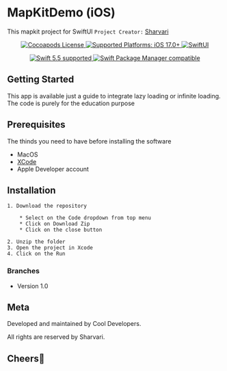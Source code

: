# MapKitDemo  (iOS)
This mapkit project for SwiftUI
`Project Creator:` [Sharvari](http://sharvari.dev/)

<p align="center">
  <a href="https://www.swift.org/LICENSE.txt">
    <img alt="Cocoapods License" src="https://img.shields.io/cocoapods/l/Firebase">
  </a>
  <a href="Platforms">
    <img src="https://img.shields.io/badge/%20build-iOS%2017%2B-brightgreen?label=platforms" alt="Supported Platforms: iOS 17.0+" />
  </a>
  <a href="framework">
    <img src="https://img.shields.io/badge/%20build-SwiftUI-purple?label=framework" alt="SwiftUI" />
  </a>
</p>

<p align="center">
  <a href="https://github.com/apple/swift">
    <img src="https://img.shields.io/badge/Swift-5.5-orange.svg" alt="Swift 5.5 supported">
  </a>
  <a href="https://swift.org/package-manager/">
    <img src="https://img.shields.io/badge/Swift_Package_Manager-compatible-orange?style=flat-square" alt="Swift Package Manager compatible">
  </a>
</p>


## Getting Started

This app is available just a guide to integrate lazy loading or infinite loading.
The code is purely for the education purpose


## Prerequisites

The thinds you need to have before installing the software

* MacOS
* [XCode](https://apps.apple.com/ca/app/xcode/id497799835?mt=12)
* Apple Developer account

## Installation 

```
1. Download the repository

    * Select on the Code dropdown from top menu
    * Click on Download Zip
    * Click on the close button

2. Unzip the folder
3. Open the project in Xcode
4. Click on the Run
```

### Branches
* Version 1.0

## Meta

Developed and maintained by Cool Developers.

All rights are reserved by Sharvari.

## Cheers🥂



